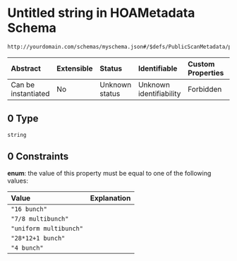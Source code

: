 # Untitled string in HOAMetadata Schema

```txt
http://yourdomain.com/schemas/myschema.json#/$defs/PublicScanMetadata/properties/filling_mode/anyOf/0
```

| Abstract            | Extensible | Status         | Identifiable            | Custom Properties | Additional Properties | Access Restrictions | Defined In                                                                   |
| :------------------ | :--------- | :------------- | :---------------------- | :---------------- | :-------------------- | :------------------ | :--------------------------------------------------------------------------- |
| Can be instantiated | No         | Unknown status | Unknown identifiability | Forbidden         | Allowed               | none                | [metadata-schema.json\*](../out/metadata-schema.json "open original schema") |

## 0 Type

`string`

## 0 Constraints

**enum**: the value of this property must be equal to one of the following values:

| Value                  | Explanation |
| :--------------------- | :---------- |
| `"16 bunch"`           |             |
| `"7/8 multibunch"`     |             |
| `"uniform multibunch"` |             |
| `"28*12+1 bunch"`      |             |
| `"4 bunch"`            |             |
